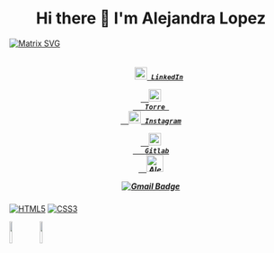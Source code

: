 <h1 align="center">Hi there 👋 I'm Alejandra Lopez</h1>

[![Matrix SVG](https://raw.githubusercontent.com/rodrigograca31/rodrigograca31/master/matrix.svg)](https://www.youtube.com/watch?v=SDkAGkd4NLc)

<h5 align="center">
  <code>
    <a href=https://www.linkedin.com/in/alejandra-lopez-126407245/ title="LinkedIn"><img width="22" src="https://github.com/zumrudu-anka/zumrudu-anka/blob/master/images/linkedin.svg"> LinkedIn</a></code>
    <code>
  <a href="https:///alejandra-lopez">
  <img width="22" src="https://www.igneous.cl/assets/images/empresas/Torre-DarkIconLime.png"/>
   Torre 
  </a></code>   
  <code><a href=https://www.instagram.com/alejandra_lopez1707/ title="Instagram Profile"><img width="22" src="https://github.com/zumrudu-anka/zumrudu-anka/blob/master/images/instagram.svg"> Instagram</a></code> 
   <code>
  <a href=https://gitlab.com/AlejandraLopez>
  <img width="22" src="https://seeklogo.com/images/G/gitlab-logo-757620E430-seeklogo.com.png"/>
   Gitlab
  </a></code>
  
  <a href=https://www.youtube.com/channel/UCNFndCKB8oU9EZuL5IhWZSA/about>
    <img src="https://www.vectorlogo.zone/logos/youtube/youtube-icon.svg" alt="Alejandra Lopez' YouTube Channel" height="30" width="30">
  </a>
  
  [![Gmail Badge](https://img.shields.io/badge/-Gmail-c14438?style=flat-square&logo=Gmail&logoColor=white&link=alejandraprogramadora22@gmail.com)](alejandraprogramadora22@gmail.com)
</h5>

[![HTML5](https://img.shields.io/badge/-HTML5-E34F26?style=flat-square&logo=html5&logoColor=white&link=https://github.com/Alejandra-Lopez17)](https://github.com/Alejandra-Lopez17)
[![CSS3](https://img.shields.io/badge/-CSS3-1572B6?style=flat-square&logo=css3&link=https:https://github.com/Alejandra-Lopez17)](https://github.com/Alejandra-Lopez17)

<p>
<code><img width="10%" src="https://www.vectorlogo.zone/logos/java/java-ar21.svg"></code>
<code><img width="10%" src="https://www.vectorlogo.zone/logos/python/python-ar21.svg"></code>
</p>
